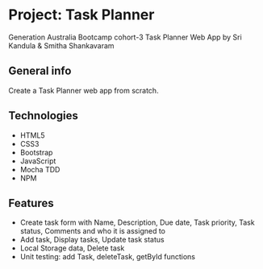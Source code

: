  # Project: Task Planner 
 
Generation Australia Bootcamp cohort-3 Task Planner Web App
by  Sri Kandula & Smitha Shankavaram

 
 ## General info
  Create a Task Planner web app from scratch.

 
  
  ## Technologies
* 	HTML5
*  CSS3
* 	Bootstrap
* 	JavaScript
* 	Mocha TDD
* 	NPM



  ## Features

* 	Create task form with Name, Description, Due date, Task priority, Task status, Comments and who it is assigned to
*  Add task, Display tasks, Update task status
*  Local Storage data, Delete task
*  Unit testing: add Task, deleteTask, getById functions




